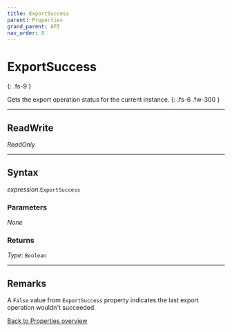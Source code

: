 ```yaml
---
title: ExportSuccess
parent: Properties
grand_parent: API
nav_order: 8
---
```


# ExportSuccess
{: .fs-9 }

Gets the export operation status for the current instance.
{: .fs-6 .fw-300 }

---

## ReadWrite

_ReadOnly_

---

## Syntax

*expression*.`ExportSuccess`

### Parameters

_None_

### Returns

*Type*: `Boolean`

---

## Remarks

A `False` value from `ExportSuccess` property indicates the last export operation wouldn't succeeded.

[Back to Properties overview](https://ws-garcia.github.io/VBA-CSV-interface/api/properties/)